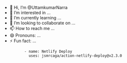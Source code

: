 - 👋 Hi, I’m @UttamkumarNarra
- 👀 I’m interested in ...
- 🌱 I’m currently learning ...
- 💞️ I’m looking to collaborate on ...
- 📫 How to reach me ...
- 😄 Pronouns: ...
- ⚡ Fun fact: ...

<!---
UttamkumarNarra/UttamkumarNarra is a ✨ special ✨ repository because its `README.md` (this file) appears on your GitHub profile.
You can click the Preview link to take a look at your changes.
--->
              - name: Netlify Deploy
                uses: jsmrcaga/action-netlify-deploy@v2.3.0
            

